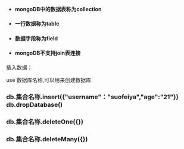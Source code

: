 * #### mongoDB中的数据表称为collection
* #### 一行数据称为table
* #### 数据字段称为field
* #### mongoDB不支持join表连接

插入数据：

use 数据库名称,可以用来创建数据库

### db.集合名称.insert\({"username"："suofeiya","age":"21"}\) db.dropDatabase\(\)

### db.集合名称.deleteOne\({}\)

### db.集合名称.deleteMany\({}\)



